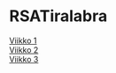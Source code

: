 # RSATiralabra

[Viikko 1](dokumentaatio/Viikkoraportit/Viikko1.md)
\
[Viikko 2](dokumentaatio/Viikkoraportit/Viikko2.md)
\
[Viikko 3](dokumentaatio/Viikkoraportit/Viikko3.md)